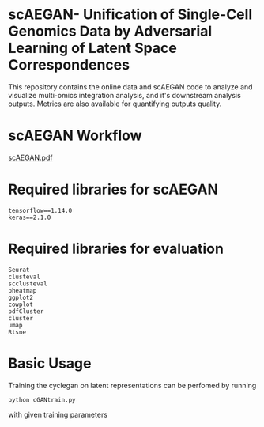 # scAEGAN- Unification of Single-Cell Genomics Data by Adversarial Learning of Latent Space Correspondences 
This repository contains the online data and scAEGAN code to analyze and visualize multi-omics integration analysis, and it's downstream analysis outputs. Metrics are also available for quantifying outputs quality.

# scAEGAN Workflow
[scAEGAN.pdf](https://github.com/Sumeer1/scAEGAN/files/6061815/scAEGAN.pdf)



# Required libraries for scAEGAN
```
tensorflow==1.14.0
keras==2.1.0

```
# Required libraries for evaluation
```
Seurat
clusteval
scclusteval
pheatmap
ggplot2
cowplot
pdfCluster
cluster
umap
Rtsne

```
# Basic Usage
Training the cyclegan on latent representations can be perfomed by running

```
python cGANtrain.py
```

with given training parameters
